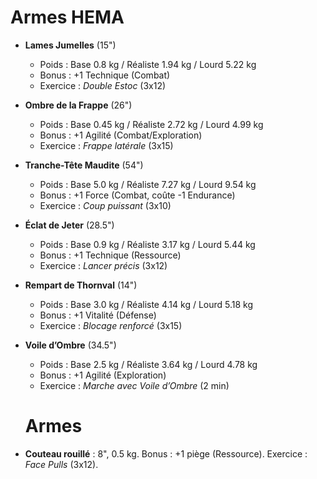 # Armes HEMA

- **Lames Jumelles** (15")  
  
  - Poids : Base 0.8 kg / Réaliste 1.94 kg / Lourd 5.22 kg  
  - Bonus : +1 Technique (Combat)  
  - Exercice : *Double Estoc* (3x12)  

- **Ombre de la Frappe** (26")  
  
  - Poids : Base 0.45 kg / Réaliste 2.72 kg / Lourd 4.99 kg  
  - Bonus : +1 Agilité (Combat/Exploration)  
  - Exercice : *Frappe latérale* (3x15)  

- **Tranche-Tête Maudite** (54")  
  
  - Poids : Base 5.0 kg / Réaliste 7.27 kg / Lourd 9.54 kg  
  - Bonus : +1 Force (Combat, coûte -1 Endurance)  
  - Exercice : *Coup puissant* (3x10)  

- **Éclat de Jeter** (28.5")  
  
  - Poids : Base 0.9 kg / Réaliste 3.17 kg / Lourd 5.44 kg  
  - Bonus : +1 Technique (Ressource)  
  - Exercice : *Lancer précis* (3x12)  

- **Rempart de Thornval** (14")  
  
  - Poids : Base 3.0 kg / Réaliste 4.14 kg / Lourd 5.18 kg  
  - Bonus : +1 Vitalité (Défense)  
  - Exercice : *Blocage renforcé* (3x15)  

- **Voile d’Ombre** (34.5")  
  
  - Poids : Base 2.5 kg / Réaliste 3.64 kg / Lourd 4.78 kg  
  - Bonus : +1 Agilité (Exploration)  
  - Exercice : *Marche avec Voile d’Ombre* (2 min)
  
  # Armes

- **Couteau rouillé** : 8", 0.5 kg. Bonus : +1 piège (Ressource). Exercice : *Face Pulls* (3x12).
